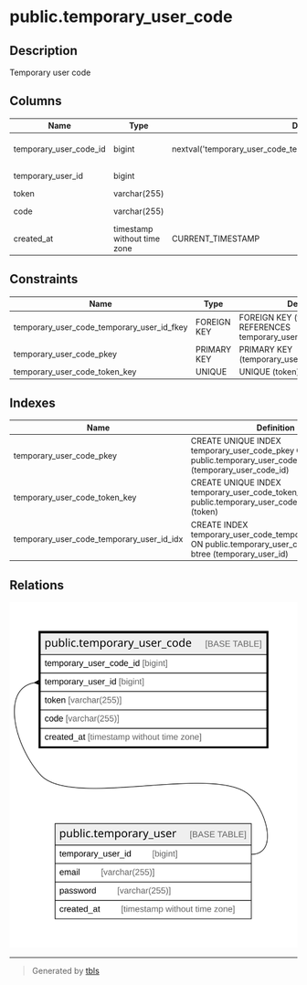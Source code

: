 # public.temporary_user_code

## Description

Temporary user code

## Columns

| Name                   | Type                        | Default                                                             | Nullable | Children | Parents                                           | Comment                |
| ---------------------- | --------------------------- | ------------------------------------------------------------------- | -------- | -------- | ------------------------------------------------- | ---------------------- |
| temporary_user_code_id | bigint                      | nextval('temporary_user_code_temporary_user_code_id_seq'::regclass) | false    |          |                                                   | Temporary user code ID |
| temporary_user_id      | bigint                      |                                                                     | false    |          | [public.temporary_user](public.temporary_user.md) | Temporary user ID      |
| token                  | varchar(255)                |                                                                     | false    |          |                                                   |                        |
| code                   | varchar(255)                |                                                                     | false    |          |                                                   | One time code          |
| created_at             | timestamp without time zone | CURRENT_TIMESTAMP                                                   | false    |          |                                                   | Create date            |

## Constraints

| Name                                       | Type        | Definition                                                                   |
| ------------------------------------------ | ----------- | ---------------------------------------------------------------------------- |
| temporary_user_code_temporary_user_id_fkey | FOREIGN KEY | FOREIGN KEY (temporary_user_id) REFERENCES temporary_user(temporary_user_id) |
| temporary_user_code_pkey                   | PRIMARY KEY | PRIMARY KEY (temporary_user_code_id)                                         |
| temporary_user_code_token_key              | UNIQUE      | UNIQUE (token)                                                               |

## Indexes

| Name                                      | Definition                                                                                                           |
| ----------------------------------------- | -------------------------------------------------------------------------------------------------------------------- |
| temporary_user_code_pkey                  | CREATE UNIQUE INDEX temporary_user_code_pkey ON public.temporary_user_code USING btree (temporary_user_code_id)      |
| temporary_user_code_token_key             | CREATE UNIQUE INDEX temporary_user_code_token_key ON public.temporary_user_code USING btree (token)                  |
| temporary_user_code_temporary_user_id_idx | CREATE INDEX temporary_user_code_temporary_user_id_idx ON public.temporary_user_code USING btree (temporary_user_id) |

## Relations

![er](public.temporary_user_code.svg)

---

> Generated by [tbls](https://github.com/k1LoW/tbls)
